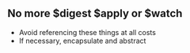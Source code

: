 ## No more $digest $apply or $watch
- Avoid referencing these things at all costs
- If necessary, encapsulate and abstract
